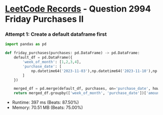 # [LeetCode Records](../../README.md) - Question 2994 Friday Purchases II

### Attempt 1: Create a default dataframe first
```py
import pandas as pd

def friday_purchases(purchases: pd.DataFrame) -> pd.DataFrame:
    default_df = pd.DataFrame({
        'week_of_month': [1,2,3,4],
        'purchase_date': [
            np.datetime64('2023-11-03'),np.datetime64('2023-11-10'),np.datetime64('2023-11-17'),np.datetime64('2023-11-24')
        ]
    })

    merged_df = pd.merge(default_df, purchases, on='purchase_date', how='left').fillna(0)
    return merged_df.groupby(['week_of_month', 'purchase_date'])['amount_spend'].sum().rename('total_amount').reset_index()
```
- Runtime: 397 ms (Beats: 87.50%)
- Memory: 70.51 MB (Beats: 75.00%)

<br>
